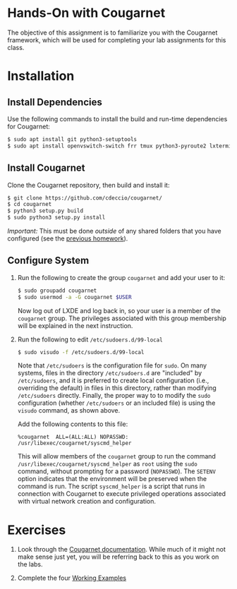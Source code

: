 # Hands-On with Cougarnet

The objective of this assignment is to familiarize you with the Cougarnet
framework, which will be used for completing your lab assignments for this
class.


# Installation

## Install Dependencies

Use the following commands to install the build and run-time dependencies for
Cougarnet:

```bash
$ sudo apt install git python3-setuptools
$ sudo apt install openvswitch-switch frr tmux python3-pyroute2 lxterminal python3-pygraphviz libgraph-easy-perl tcpdump wireshark socat
```

## Install Cougarnet

Clone the Cougarnet repository, then build and install it:

```bash
$ git clone https://github.com/cdeccio/cougarnet/
$ cd cougarnet
$ python3 setup.py build
$ sudo python3 setup.py install
```

*Important:*  This must be done _outside_ of any shared folders that you have
configured (see the
[previous homework](../01a-hw-create-vm/)).


## Configure System

 1. Run the following to create the group `cougarnet` and add your user to it:

    ```bash
    $ sudo groupadd cougarnet
    $ sudo usermod -a -G cougarnet $USER
    ```

    Now log out of LXDE and log back in, so your user is a member of the
    `cougarnet` group.  The privileges associated with this group membership
    will be explained in the next instruction.

 2. Run the following to edit `/etc/sudoers.d/99-local`

    ```bash
    $ sudo visudo -f /etc/sudoers.d/99-local
    ```

    Note that `/etc/sudoers` is the configuration file for `sudo`.  On many
    systems, files in the directory `/etc/sudoers.d` are "included" by
    `/etc/sudoers`, and it is preferred to create local configuration (i.e.,
    overriding the default) in files in this directory, rather than modifying
    `/etc/sudoers` directly.  Finally, the proper way to to modify the `sudo`
    configuration (whether `/etc/sudoers` or an included file) is using the
    `visudo` command, as shown above.

    Add the following contents to this file:

    ```
    %cougarnet  ALL=(ALL:ALL) NOPASSWD: /usr/libexec/cougarnet/syscmd_helper
    ```

    This will allow members of the `cougarnet` group to run the command
    `/usr/libexec/cougarnet/syscmd_helper` as `root` using the `sudo` command,
    without prompting for a password (`NOPASSWD`).  The `SETENV` option
    indicates that the environment will be preserved when the command is run.
    The script `syscmd_helper` is a script that runs in connection with
    Cougarnet to execute privileged operations associated with virtual network
    creation and configuration.

# Exercises

1. Look through the
   [Cougarnet documentation](https://github.com/cdeccio/cougarnet/blob/main/README.md).
   While much of it might not make sense just yet, you will be referring back
   to this as you work on the labs.

2. Complete the four
   [Working Examples](https://github.com/cdeccio/cougarnet/blob/main/README.md#working-examples)
